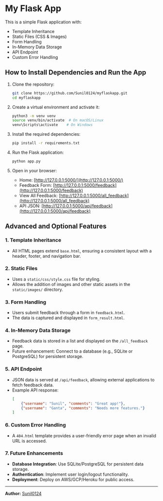 # My Flask App

This is a simple Flask application with:
- Template Inheritance
- Static Files (CSS & Images)
- Form Handling
- In-Memory Data Storage
- API Endpoint
- Custom Error Handling

## How to Install Dependencies and Run the App

1. Clone the repository:
   ```bash
   git clone https://github.com/Sunil0124/myflaskapp.git
   cd myflaskapp
   ```

2. Create a virtual environment and activate it:
   ```bash
   python3 -m venv venv
   source venv/bin/activate  # On macOS/Linux
   venv\Scripts\activate    # On Windows
   ```

3. Install the required dependencies:
   ```bash
   pip install -r requirements.txt
   ```

4. Run the Flask application:
   ```bash
   python app.py
   ```

5. Open in your browser:
   - Home: [http://127.0.0.1:5000/](http://127.0.0.1:5000/)
   - Feedback Form: [http://127.0.0.1:5000/feedback](http://127.0.0.1:5000/feedback)
   - View All Feedback: [http://127.0.0.1:5000/all_feedback](http://127.0.0.1:5000/all_feedback)
   - API JSON: [http://127.0.0.1:5000/api/feedback](http://127.0.0.1:5000/api/feedback)

## Advanced and Optional Features

### 1. Template Inheritance
- All HTML pages extend `base.html`, ensuring a consistent layout with a header, footer, and navigation bar.

### 2. Static Files
- Uses a `static/css/style.css` file for styling.
- Allows the addition of images and other static assets in the `static/images/` directory.

### 3. Form Handling
- Users submit feedback through a form in `feedback.html`.
- The data is captured and displayed in `form_result.html`.

### 4. In-Memory Data Storage
- Feedback data is stored in a list and displayed on the `/all_feedback` page.
- Future enhancement: Connect to a database (e.g., SQLite or PostgreSQL) for persistent storage.

### 5. API Endpoint
- JSON data is served at `/api/feedback`, allowing external applications to fetch feedback data.
- Example API response:
  ```json
  [
      {"username": "Sunil", "comments": "Great app!"},
      {"username": "Ganta", "comments": "Needs more features."}
  ]
  ```

### 6. Custom Error Handling
- A `404.html` template provides a user-friendly error page when an invalid URL is accessed.

### 7. Future Enhancements
- **Database Integration**: Use SQLite/PostgreSQL for persistent data storage.
- **Authentication**: Implement user login/logout functionality.
- **Deployment**: Deploy on AWS/GCP/Heroku for public access.

---

**Author:** [Sunil0124](https://github.com/Sunil0124)



